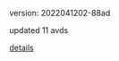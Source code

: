 version: 2022041202-88ad

updated 11 avds

[details](https://github.com/0x74f917491bfa7ebfa379/ali_avd_db/blob/master/change_log/2022/04/12/02/88ad.txt)
